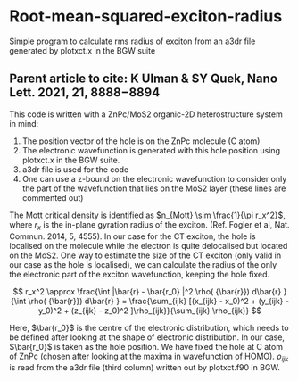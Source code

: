 # Root-mean-squared-exciton-radius
Simple program to calculate rms radius of exciton from  an a3dr file generated by plotxct.x in the BGW suite

Parent article to cite: K Ulman & SY Quek, Nano Lett. 2021, 21, 8888−8894 
-----------------------------------------------------------------------------------------------------------------

This code is written with a ZnPc/MoS2 organic-2D heterostructure system in mind:
 1. The position vector of the hole is on the ZnPc molecule (C atom)
 2. The electronic wavefunction is generated with this hole position using plotxct.x in the BGW suite.
 3. a3dr file is used for the code 
 4. One can use a z-bound on the electronic wavefunction to consider only the part of the wavefunction that lies 
    on the MoS2 layer (these lines are commented out)

The Mott critical density is identified as $n_{Mott} \sim \frac{1}{\pi r_x^2}$, where $r_x$ is the in-plane gyration radius of the exciton. (Ref. Fogler et al, Nat. Commun. 2014, 5, 4555). 
In our case for the CT exciton, the hole is localised on the molecule while the electron is quite delocalised but located on the MoS2. 
One way to estimate the size of the CT exciton (only valid in our case as the hole is localised), 
we can calculate the radius of the only the electronic part of the exciton wavefunction, keeping the hole fixed.

$$ r_x^2 \approx \frac{\int |\bar{r} - \bar{r_0} |^2 \rho( {\bar{r}}) d\bar{r} } {\int \rho( {\bar{r}}) d\bar{r} } = \frac{\sum_{ijk} [(x_{ijk} - x_0)^2 + (y_{ijk} - y_0)^2 + (z_{ijk} - z_0)^2 ]\rho_{ijk}}{\sum_{ijk} \rho_{ijk}} $$

Here, $\bar{r_0}$ is the centre of the electronic distribution, which needs to be defined after looking at the shape of electronic distribution.
In our case, $\bar{r_0}$ is taken as the hole position. We have fixed the hole at C atom of ZnPc (chosen after looking at the maxima in wavefunction of HOMO). 
$\rho_{ijk}$ is read from the a3dr file (third column) written out by plotxct.f90 in BGW. 
